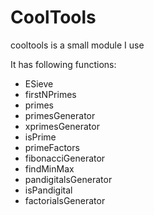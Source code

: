 CoolTools
=========

cooltools is a small module I use

It has following functions:
- ESieve
- firstNPrimes
- primes
- primesGenerator
- xprimesGenerator
- isPrime
- primeFactors
- fibonacciGenerator
- findMinMax
- pandigitalsGenerator
- isPandigital
- factorialsGenerator
